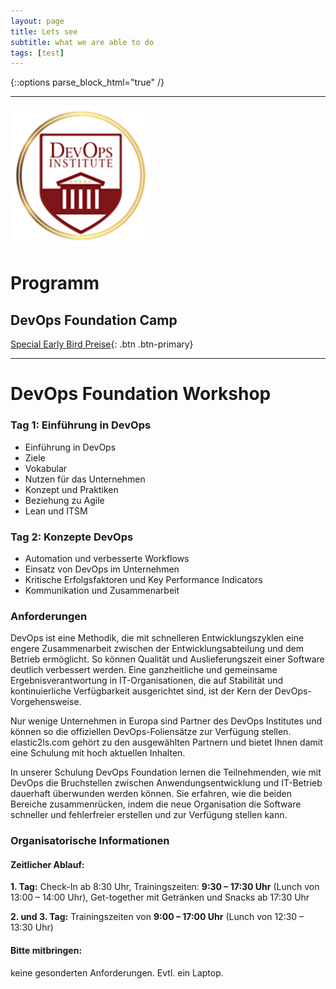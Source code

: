 ```yaml
---
layout: page
title: Lets see
subtitle: what we are able to do
tags: [test]
---
```

{::options parse_block_html="true" /}
<div id="content">

<div class="container">

<div class="slider">

___

<div id="carousel" class="carousel">

<div class="carousel-inner">

![DevOps Foundation Workshop](/img/DevOps_logo.jpg)

# Programm

## DevOps Foundation Camp

[Special Early Bird Preise](../mai-2019-devops){: .btn .btn-primary}
</div>

___

</div>

</div>

</div>

# DevOps Foundation Workshop

<div class="grid-content-devops">

<div class="col-sm-8 col-md-4">

<div class="boxes flexible">

### Tag 1: Einführung in DevOps

*   Einführung in DevOps
*   Ziele
*   Vokabular
*   Nutzen für das Unternehmen
*   Konzept und Praktiken
*   Beziehung zu Agile
*   Lean und ITSM

</div>

</div>

<div class="col-sm-8 col-md-4">

<div class="boxes flexible">

### Tag 2: Konzepte DevOps

*   Automation und verbesserte Workflows
*   Einsatz von DevOps im Unternehmen
*   Kritische Erfolgsfaktoren und Key Performance Indicators
*   Kommunikation und Zusammenarbeit

</div>

</div>

</div>

<div class="grid-content-training">

### Anforderungen

DevOps ist eine Methodik, die mit schnelleren Entwicklungszyklen eine engere Zusammenarbeit zwischen der Entwicklungsabteilung und dem Betrieb ermöglicht. So können Qualität und Auslieferungszeit einer Software deutlich verbessert werden. Eine ganzheitliche und gemeinsame Ergebnisverantwortung in IT-Organisationen, die auf Stabilität und kontinuierliche Verfügbarkeit ausgerichtet sind, ist der Kern der DevOps-Vorgehensweise.

Nur wenige Unternehmen in Europa sind Partner des DevOps Institutes und können so die offiziellen DevOps-Foliensätze zur Verfügung stellen. elastic2ls.com gehört zu den ausgewählten Partnern und bietet Ihnen damit eine Schulung mit hoch aktuellen Inhalten.

In unserer Schulung DevOps Foundation lernen die Teilnehmenden, wie mit DevOps die Bruchstellen zwischen Anwendungsentwicklung und IT-Betrieb dauerhaft überwunden werden können. Sie erfahren, wie die beiden Bereiche zusammenrücken, indem die neue Organisation die Software schneller und fehlerfreier erstellen und zur Verfügung stellen kann.

### Organisatorische Informationen

#### Zeitlicher Ablauf:

**1\. Tag:** Check-In ab 8:30 Uhr, Trainingszeiten: **9:30 – 17:30 Uhr** (Lunch von 13:00 – 14:00 Uhr), Get-together mit Getränken und Snacks ab 17:30 Uhr

**2\. und 3\. Tag:** Trainingszeiten von **9:00 – 17:00 Uhr** (Lunch von 12:30 – 13:30 Uhr)

#### Bitte mitbringen:

keine gesonderten Anforderungen. Evtl. ein Laptop.

</div>

</div>
